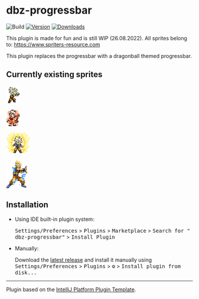 # dbz-progressbar

![Build](https://github.com/egeinanc/dbz-progressbar/workflows/Build/badge.svg)
[![Version](https://img.shields.io/jetbrains/plugin/v/PLUGIN_ID.svg)](https://plugins.jetbrains.com/plugin/PLUGIN_ID)
[![Downloads](https://img.shields.io/jetbrains/plugin/d/PLUGIN_ID.svg)](https://plugins.jetbrains.com/plugin/PLUGIN_ID)

This plugin is made for fun and is still WIP (26.08.2022). All sprites belong to: https://www.spriters-resource.com

<!-- Plugin description -->
This plugin replaces the progressbar with a dragonball themed progressbar.

<!-- Plugin description end -->

## Currently existing sprites
![](src/main/resources/beams.gif)

![](src/main/resources/supersayjan_2.gif)

![](src/main/resources/supersayjan.gif)


![](src/main/resources/load_kamehameha.gif)

## Installation

- Using IDE built-in plugin system:

  <kbd>Settings/Preferences</kbd> > <kbd>Plugins</kbd> > <kbd>Marketplace</kbd> > <kbd>Search for "
  dbz-progressbar"</kbd> >
  <kbd>Install Plugin</kbd>

- Manually:

  Download the [latest release](https://github.com/egeinanc/dbz-progressbar/releases/latest) and install it manually
  using
  <kbd>Settings/Preferences</kbd> > <kbd>Plugins</kbd> > <kbd>⚙️</kbd> > <kbd>Install plugin from disk...</kbd>

---
Plugin based on the [IntelliJ Platform Plugin Template][template].

[template]: https://github.com/JetBrains/intellij-platform-plugin-template
